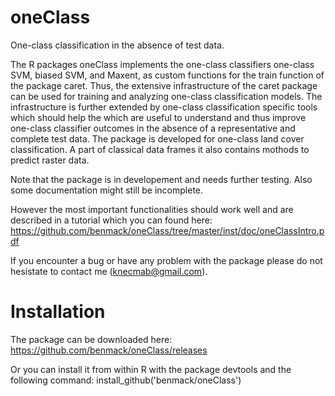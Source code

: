 oneClass
========

One-class classification in the absence of test data.

The R packages oneClass implements the one-class classifiers one-class SVM, biased SVM, and Maxent, as custom functions for the train function of the package caret. Thus, the extensive infrastructure of the caret package can be used for training and analyzing one-class classification models. The infrastructure is further extended by one-class classification specific tools which should help the which are useful to understand and thus improve one-class classifier outcomes in the absence of a representative and complete test data. 
The package is developed for one-class land cover classification. A part of classical data frames it also contains mothods to predict raster data.

Note that the package is in developement and needs further testing. Also some documentation might still be incomplete.

However the most important functionalities should work well and are described in a tutorial which you can found here: 
https://github.com/benmack/oneClass/tree/master/inst/doc/oneClassIntro.pdf

If you encounter a bug or have any problem with the package please do not hesistate to contact me (knecmab@gmail.com). 


Installation
========
The package can be downloaded here:
https://github.com/benmack/oneClass/releases

Or you can install it from within R with the package devtools and the following command:
install_github('benmack/oneClass')